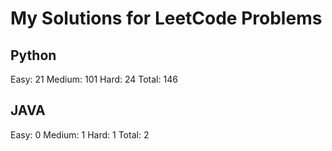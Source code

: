 # My Solutions for LeetCode Problems

## Python

Easy: 21
Medium: 101
Hard: 24
Total: 146

## JAVA

Easy: 0
Medium: 1
Hard: 1
Total: 2

